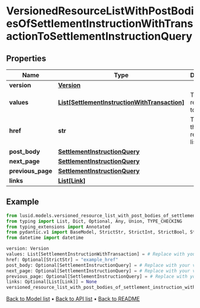 # VersionedResourceListWithPostBodiesOfSettlementInstructionWithTransactionToSettlementInstructionQuery

## Properties
Name | Type | Description | Notes
------------ | ------------- | ------------- | -------------
**version** | [**Version**](Version.md) |  | 
**values** | [**List[SettlementInstructionWithTransaction]**](SettlementInstructionWithTransaction.md) | The resources to list. | 
**href** | **str** | The URI of the resource list. | [optional] 
**post_body** | [**SettlementInstructionQuery**](SettlementInstructionQuery.md) |  | [optional] 
**next_page** | [**SettlementInstructionQuery**](SettlementInstructionQuery.md) |  | [optional] 
**previous_page** | [**SettlementInstructionQuery**](SettlementInstructionQuery.md) |  | [optional] 
**links** | [**List[Link]**](Link.md) |  | [optional] 
## Example

```python
from lusid.models.versioned_resource_list_with_post_bodies_of_settlement_instruction_with_transaction_to_settlement_instruction_query import VersionedResourceListWithPostBodiesOfSettlementInstructionWithTransactionToSettlementInstructionQuery
from typing import List, Dict, Optional, Any, Union, TYPE_CHECKING
from typing_extensions import Annotated
from pydantic.v1 import BaseModel, StrictStr, StrictInt, StrictBool, StrictFloat, StrictBytes, Field, validator, ValidationError, conlist, constr
from datetime import datetime

version: Version
values: List[SettlementInstructionWithTransaction] = # Replace with your value
href: Optional[StrictStr] = "example_href"
post_body: Optional[SettlementInstructionQuery] = # Replace with your value
next_page: Optional[SettlementInstructionQuery] = # Replace with your value
previous_page: Optional[SettlementInstructionQuery] = # Replace with your value
links: Optional[List[Link]] = None
versioned_resource_list_with_post_bodies_of_settlement_instruction_with_transaction_to_settlement_instruction_query_instance = VersionedResourceListWithPostBodiesOfSettlementInstructionWithTransactionToSettlementInstructionQuery(version=version, values=values, href=href, post_body=post_body, next_page=next_page, previous_page=previous_page, links=links)

```

[Back to Model list](../README.md#documentation-for-models) &#8226; [Back to API list](../README.md#documentation-for-api-endpoints) &#8226; [Back to README](../README.md)

